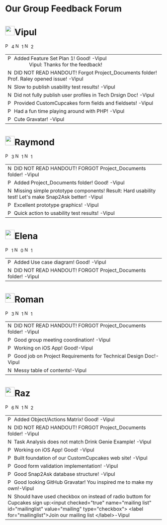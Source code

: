 Our Group Feedback Forum
===========
<!--VIPUL-->
<h1><img src="http://p.ebaystatic.com/aw/pics/icon/iconYellowStar_25x25.gif" height="30" width="30"/>Vipul</h1>
<img src="http://q.ebaystatic.com/aw/pics/icon/iconPos_16x16.gif" height="16" width="16" alt="Positive feedback rating"> 4
<img src="http://q.ebaystatic.com/aw/pics/icon/iconNeu_16x16.gif" height="16" width="16" alt="Neutral feedback rating"> 1
<img src="http://q.ebaystatic.com/aw/pics/icon/iconNeg_16x16.gif" height="16" width="16" alt="Negative feedback rating"> 2

<table>
<tr>
<td>
<img src="http://q.ebaystatic.com/aw/pics/icon/iconPos_16x16.gif" height="16" width="16" alt="Positive feedback rating">
Added Feature Set Plan 1! Good! -Vipul
<br>
&nbsp;&nbsp;&nbsp;&nbsp;&nbsp;&nbsp;&nbsp;&nbsp;&nbsp;&nbsp;&nbsp;&nbsp;&nbsp;&nbsp;&nbsp;&nbsp;Vipul: Thanks for the feedback!
</td>
</tr>
<tr>
<td>
<img src="http://q.ebaystatic.com/aw/pics/icon/iconNeg_16x16.gif" height="16" width="16" alt="Negative feedback rating"> 
DID NOT READ HANDOUT! Forgot Project_Documents folder! Prof. Raley opened issue! -Vipul
</td>
</tr>
<tr>
<td>
<img src="http://q.ebaystatic.com/aw/pics/icon/iconNeu_16x16.gif" height="16" width="16" alt="Neutral feedback rating"> 
Slow to publish usability test results! -Vipul
</td>
</tr>
<tr>
<td>
<img src="http://q.ebaystatic.com/aw/pics/icon/iconNeg_16x16.gif" height="16" width="16" alt="Negative feedback rating">
Did not fully publish user profiles in Tech Drsign Doc! -Vipul
</td>
</tr>
<tr>
<td>
<img src="http://q.ebaystatic.com/aw/pics/icon/iconPos_16x16.gif" height="16" width="16" alt="Positive feedback rating">
Provided CustomCupcakes form fields and fieldsets! -Vipul
</td>
</tr>
<tr>
<td>
<img src="http://q.ebaystatic.com/aw/pics/icon/iconPos_16x16.gif" height="16" width="16" alt="Positive feedback rating">
Had a fun time playing around with PHP! -Vipul
</td>
</tr>
<tr>
<td>
<img src="http://q.ebaystatic.com/aw/pics/icon/iconPos_16x16.gif" height="16" width="16" alt="Positive feedback rating">
Cute Gravatar! -Vipul
</td>
</tr>
</table>
<!--RAYMOND-->
<h1><img src="http://p.ebaystatic.com/aw/pics/icon/iconYellowStar_25x25.gif" height="30" width="30"/>Raymond</h1>
<img src="http://q.ebaystatic.com/aw/pics/icon/iconPos_16x16.gif" height="16" width="16" alt="Positive feedback rating"> 3
<img src="http://q.ebaystatic.com/aw/pics/icon/iconNeu_16x16.gif" height="16" width="16" alt="Neutral feedback rating"> 1
<img src="http://q.ebaystatic.com/aw/pics/icon/iconNeg_16x16.gif" height="16" width="16" alt="Negative feedback rating"> 1
<table>
<tr>
<td>
<img src="http://q.ebaystatic.com/aw/pics/icon/iconNeg_16x16.gif" height="16" width="16" alt="Negative feedback rating"> 
DID NOT READ HANDOUT! FORGOT Project_Documents folder! -Vipul
</td>
</tr>
<tr>
<td>
<img src="http://q.ebaystatic.com/aw/pics/icon/iconPos_16x16.gif" height="16" width="16" alt="Positive feedback rating">
Added Project_Documents folder! Good! -Vipul
</td>
</tr>
<tr>
<td>
<img src="http://q.ebaystatic.com/aw/pics/icon/iconNeu_16x16.gif" height="16" width="16" alt="Neutral feedback rating"> 
Missing simple prototype components! Result: Hard usability test! Let's make Snap2Ask better! -Vipul
</td>
</tr>
<tr>
<td>
<img src="http://q.ebaystatic.com/aw/pics/icon/iconPos_16x16.gif" height="16" width="16" alt="Positive feedback rating"> 
Excellent prototype graphics! -Vipul
</td>
</tr>
<td>
<img src="http://q.ebaystatic.com/aw/pics/icon/iconPos_16x16.gif" height="16" width="16" alt="Positive feedback rating"> 
Quick action to usability test results! -Vipul
</td>
</tr>
</table>
<!--ELENA-->
<h1><img src="http://p.ebaystatic.com/aw/pics/icon/iconYellowStar_25x25.gif" height="30" width="30"/>Elena</h1>
<img src="http://q.ebaystatic.com/aw/pics/icon/iconPos_16x16.gif" height="16" width="16" alt="Positive feedback rating"> 1
<img src="http://q.ebaystatic.com/aw/pics/icon/iconNeu_16x16.gif" height="16" width="16" alt="Neutral feedback rating"> 0
<img src="http://q.ebaystatic.com/aw/pics/icon/iconNeg_16x16.gif" height="16" width="16" alt="Negative feedback rating"> 1
<table>
<tr>
<td>
<img src="http://q.ebaystatic.com/aw/pics/icon/iconPos_16x16.gif" height="16" width="16" alt="Positive feedback rating">
Added Use case diagram! Good!  -Vipul
</td>
</tr>
<tr>
<td>
<img src="http://q.ebaystatic.com/aw/pics/icon/iconNeg_16x16.gif" height="16" width="16" alt="Negative feedback rating"> 
DID NOT READ HANDOUT! FORGOT Project_Documents folder! -Vipul
</td>
</tr>
</table>
<!--ROMAN-->
<h1><img src="http://p.ebaystatic.com/aw/pics/icon/iconYellowStar_25x25.gif" height="30" width="30"/>Roman</h1>
<img src="http://q.ebaystatic.com/aw/pics/icon/iconPos_16x16.gif" height="16" width="16" alt="Positive feedback rating"> 3
<img src="http://q.ebaystatic.com/aw/pics/icon/iconNeu_16x16.gif" height="16" width="16" alt="Neutral feedback rating"> 1
<img src="http://q.ebaystatic.com/aw/pics/icon/iconNeg_16x16.gif" height="16" width="16" alt="Negative feedback rating"> 1
<table>
<tr>
<td>
<img src="http://q.ebaystatic.com/aw/pics/icon/iconNeg_16x16.gif" height="16" width="16" alt="Negative feedback rating"> 
DID NOT READ HANDOUT! FORGOT Project_Documents folder! -Vipul
</td>
</tr>
<tr>
<td>
<img src="http://q.ebaystatic.com/aw/pics/icon/iconPos_16x16.gif" height="16" width="16" alt="Positive feedback rating"> 
Good group meeting coordination! -Vipul
</td>
</tr>
<tr>
<td>
<img src="http://q.ebaystatic.com/aw/pics/icon/iconPos_16x16.gif" height="16" width="16" alt="Positive feedback rating"> 
Working on iOS App! Good!-Vipul
</td>
</tr>
<tr>
<td>
<img src="http://q.ebaystatic.com/aw/pics/icon/iconPos_16x16.gif" height="16" width="16" alt="Positive feedback rating"> 
Good job on Project Requirements for Technical Design Doc!-Vipul
</td>
</tr>
<tr>
<td>
<img src="http://q.ebaystatic.com/aw/pics/icon/iconNeu_16x16.gif" height="16" width="16" alt="Neutral feedback rating"> 
Messy table of contents!-Vipul
</td>
</tr>
</table>
<!--RAZ-->
<h1><img src="http://p.ebaystatic.com/aw/pics/icon/iconYellowStar_25x25.gif" height="30" width="30"/>Raz</h1>
<img src="http://q.ebaystatic.com/aw/pics/icon/iconPos_16x16.gif" height="16" width="16" alt="Positive feedback rating"> 6
<img src="http://q.ebaystatic.com/aw/pics/icon/iconNeu_16x16.gif" height="16" width="16" alt="Neutral feedback rating"> 1
<img src="http://q.ebaystatic.com/aw/pics/icon/iconNeg_16x16.gif" height="16" width="16" alt="Negative feedback rating"> 2
<table>
<tr>
<td>
<img src="http://q.ebaystatic.com/aw/pics/icon/iconPos_16x16.gif" height="16" width="16" alt="Positive feedback rating">
Added Object/Actions Matrix! Good!  -Vipul
</td>
</tr>
<tr>
<td>
<img src="http://q.ebaystatic.com/aw/pics/icon/iconNeg_16x16.gif" height="16" width="16" alt="Negative feedback rating"> 
DID NOT READ HANDOUT! FORGOT Project_Documents folder!   -Vipul
</td>
</tr>
<tr>
<td>
<img src="http://q.ebaystatic.com/aw/pics/icon/iconNeg_16x16.gif" height="16" width="16" alt="Negative feedback rating">
Task Analysis does not match Drink Genie Example!  -Vipul
</td>
</tr>
<tr>
<td>
<img src="http://q.ebaystatic.com/aw/pics/icon/iconPos_16x16.gif" height="16" width="16" alt="Positive feedback rating">
Working on iOS App! Good! -Vipul
</td>
</tr>
<tr>
<td>
<img src="http://q.ebaystatic.com/aw/pics/icon/iconPos_16x16.gif" height="16" width="16" alt="Positive feedback rating">
Built foundation of our CustomCupcakes web site! -Vipul
</td>
</tr>
<tr>
<td>
<img src="http://q.ebaystatic.com/aw/pics/icon/iconPos_16x16.gif" height="16" width="16" alt="Positive feedback rating">
Good form validation implementation! -Vipul
</td>
</tr>
<tr>
<td>
<img src="http://q.ebaystatic.com/aw/pics/icon/iconPos_16x16.gif" height="16" width="16" alt="Positive feedback rating">
Good Snap2Ask database structure! -Vipul
</td>
</tr>
<tr>
<td>
<img src="http://q.ebaystatic.com/aw/pics/icon/iconPos_16x16.gif" height="16" width="16" alt="Positive feedback rating">
Good looking GitHub Gravatar! You inspired me to make my own!-Vipul
</td>
</tr>
<tr>
<td>
<img src="http://q.ebaystatic.com/aw/pics/icon/iconNeu_16x16.gif" height="16" width="16" alt="Neutral feedback rating">
Should have used checkbox on instead of radio buttom for Cupcakes sign up:&lt;input checked="true" name="mailing list" id="mailinglist" value="mailing" type="checkbox"&gt; &lt;label for="mailinglist"&gt;Join our mailing list &lt;/label&gt;-Vipul
</td>
</tr>
</table>
